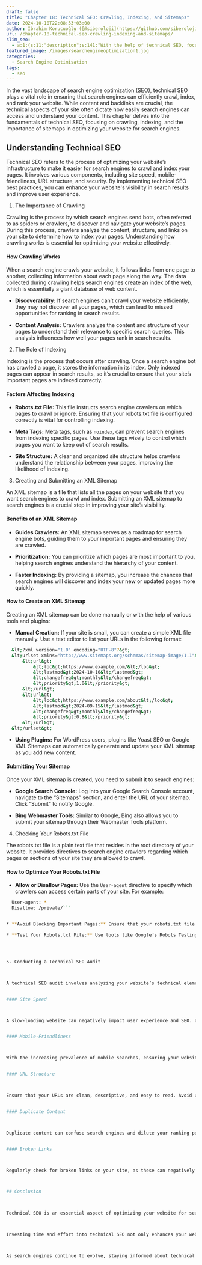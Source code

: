 ```yaml
---
draft: false
title: "Chapter 18: Technical SEO: Crawling, Indexing, and Sitemaps"
date: 2024-10-10T22:08:53+03:00
author: İbrahim Korucuoğlu ([@siberoloji](https://github.com/siberoloji))
url: /chapter-18-technical-seo-crawling-indexing-and-sitemaps/
slim_seo:
  - a:1:{s:11:"description";s:141:"With the help of technical SEO, focusing on crawling, indexing, and the importance of sitemaps in optimizing your website for search engines.";}
featured_image: /images/searchengineoptimization1.jpg
categories:
  - Search Engine Optimisation
tags:
  - seo
---
```



In the vast landscape of search engine optimization (SEO), technical SEO plays a vital role in ensuring that search engines can efficiently crawl, index, and rank your website. While content and backlinks are crucial, the technical aspects of your site often dictate how easily search engines can access and understand your content. This chapter delves into the fundamentals of technical SEO, focusing on crawling, indexing, and the importance of sitemaps in optimizing your website for search engines.



## Understanding Technical SEO



Technical SEO refers to the process of optimizing your website’s infrastructure to make it easier for search engines to crawl and index your pages. It involves various components, including site speed, mobile-friendliness, URL structure, and security. By implementing technical SEO best practices, you can enhance your website's visibility in search results and improve user experience.



1. The Importance of Crawling



Crawling is the process by which search engines send bots, often referred to as spiders or crawlers, to discover and navigate your website’s pages. During this process, crawlers analyze the content, structure, and links on your site to determine how to index your pages. Understanding how crawling works is essential for optimizing your website effectively.


#### How Crawling Works



When a search engine crawls your website, it follows links from one page to another, collecting information about each page along the way. The data collected during crawling helps search engines create an index of the web, which is essentially a giant database of web content.


* **Discoverability:** If search engines can’t crawl your website efficiently, they may not discover all your pages, which can lead to missed opportunities for ranking in search results.

* **Content Analysis:** Crawlers analyze the content and structure of your pages to understand their relevance to specific search queries. This analysis influences how well your pages rank in search results.




2. The Role of Indexing



Indexing is the process that occurs after crawling. Once a search engine bot has crawled a page, it stores the information in its index. Only indexed pages can appear in search results, so it’s crucial to ensure that your site’s important pages are indexed correctly.


#### Factors Affecting Indexing


* **Robots.txt File:** This file instructs search engine crawlers on which pages to crawl or ignore. Ensuring that your robots.txt file is configured correctly is vital for controlling indexing.

* **Meta Tags:** Meta tags, such as `noindex`, can prevent search engines from indexing specific pages. Use these tags wisely to control which pages you want to keep out of search results.

* **Site Structure:** A clear and organized site structure helps crawlers understand the relationship between your pages, improving the likelihood of indexing.




3. Creating and Submitting an XML Sitemap



An XML sitemap is a file that lists all the pages on your website that you want search engines to crawl and index. Submitting an XML sitemap to search engines is a crucial step in improving your site’s visibility.


#### Benefits of an XML Sitemap


* **Guides Crawlers:** An XML sitemap serves as a roadmap for search engine bots, guiding them to your important pages and ensuring they are crawled.

* **Prioritization:** You can prioritize which pages are most important to you, helping search engines understand the hierarchy of your content.

* **Faster Indexing:** By providing a sitemap, you increase the chances that search engines will discover and index your new or updated pages more quickly.



#### How to Create an XML Sitemap



Creating an XML sitemap can be done manually or with the help of various tools and plugins:


* **Manual Creation:** If your site is small, you can create a simple XML file manually. Use a text editor to list your URLs in the following format:



```bash
  &lt;?xml version="1.0" encoding="UTF-8"?&gt;
  &lt;urlset xmlns="http://www.sitemaps.org/schemas/sitemap-image/1.1"&gt;
      &lt;url&gt;
          &lt;loc&gt;https://www.example.com/&lt;/loc&gt;
          &lt;lastmod&gt;2024-10-10&lt;/lastmod&gt;
          &lt;changefreq&gt;monthly&lt;/changefreq&gt;
          &lt;priority&gt;1.0&lt;/priority&gt;
      &lt;/url&gt;
      &lt;url&gt;
          &lt;loc&gt;https://www.example.com/about&lt;/loc&gt;
          &lt;lastmod&gt;2024-09-15&lt;/lastmod&gt;
          &lt;changefreq&gt;monthly&lt;/changefreq&gt;
          &lt;priority&gt;0.8&lt;/priority&gt;
      &lt;/url&gt;
  &lt;/urlset&gt;
```


* **Using Plugins:** For WordPress users, plugins like Yoast SEO or Google XML Sitemaps can automatically generate and update your XML sitemap as you add new content.



#### Submitting Your Sitemap



Once your XML sitemap is created, you need to submit it to search engines:


* **Google Search Console:** Log into your Google Search Console account, navigate to the “Sitemaps” section, and enter the URL of your sitemap. Click “Submit” to notify Google.

* **Bing Webmaster Tools:** Similar to Google, Bing also allows you to submit your sitemap through their Webmaster Tools platform.




4. Checking Your Robots.txt File



The robots.txt file is a plain text file that resides in the root directory of your website. It provides directives to search engine crawlers regarding which pages or sections of your site they are allowed to crawl.


#### How to Optimize Your Robots.txt File


* **Allow or Disallow Pages:** Use the `User-agent` directive to specify which crawlers can access certain parts of your site. For example:



```bash
  User-agent: *
  Disallow: /private/```


* **Avoid Blocking Important Pages:** Ensure that your robots.txt file doesn’t inadvertently block access to important pages that you want indexed.

* **Test Your Robots.txt File:** Use tools like Google’s Robots Testing Tool to check for errors and ensure that your directives are functioning as intended.




5. Conducting a Technical SEO Audit



A technical SEO audit involves analyzing your website’s technical elements to identify issues that could hinder crawling and indexing. Here are key areas to focus on during your audit:


#### Site Speed



A slow-loading website can negatively impact user experience and SEO. Use tools like Google PageSpeed Insights or GTmetrix to analyze your site’s speed and identify areas for improvement.


#### Mobile-Friendliness



With the increasing prevalence of mobile searches, ensuring your website is mobile-friendly is crucial. Use Google’s Mobile-Friendly Test to check your site’s responsiveness.


#### URL Structure



Ensure that your URLs are clean, descriptive, and easy to read. Avoid using lengthy strings of numbers or special characters, as these can confuse both users and search engines.


#### Duplicate Content



Duplicate content can confuse search engines and dilute your ranking potential. Use canonical tags to indicate the preferred version of a page when duplicate content exists.


#### Broken Links



Regularly check for broken links on your site, as these can negatively impact user experience and crawling efficiency. Use tools like Screaming Frog or Ahrefs to identify and fix broken links.



## Conclusion



Technical SEO is an essential aspect of optimizing your website for search engines. By understanding how crawling and indexing work, creating and submitting an XML sitemap, and checking your robots.txt file, you can improve your site’s visibility and performance in search results.



Investing time and effort into technical SEO not only enhances your website’s search engine rankings but also contributes to a better user experience. Regularly conducting technical audits will help you identify and address issues, ensuring that your site remains accessible and optimized for both users and search engines.



As search engines continue to evolve, staying informed about technical SEO best practices will position your website for success in the competitive online landscape. By implementing these strategies, you can create a strong foundation for your SEO efforts and drive organic traffic to your website.
